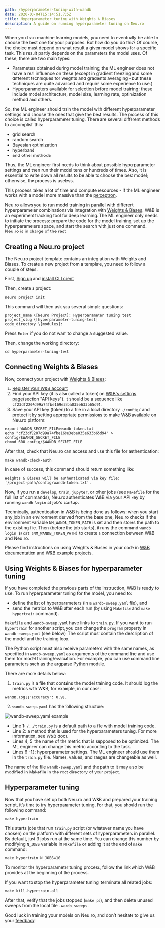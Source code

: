 ```yaml
---
path: /hyperparameter-tuning-with-wandb
date: 2020-03-04T15:14:51.725Z
title: Hyperparameter tuning with Weights & Biases
description: A guide on running hyperparameter tuning on Neu.ro
---
```

When you train machine learning models, you need to eventually be able to choose the best one for your purposes. But how do you do this? Of course, the choice must depend on what result a given model shows for a specific task. This result partly depends on the parameters the model uses. Of these, there are two main types:

* Parameters obtained during model training; the ML engineer does not have a real influence on these (except in gradient freezing and some different techniques for weights and gradients averaging - but these techniques are quite advanced and require some experience to use.)
* Hyperparameters available for selection before model training; these include model architecture, model size, learning rate, optimization method and others.

So, the ML engineer should train the model with different hyperparameter settings and choose the ones that give the best results. The process of this choice is called hyperparameter tuning. There are several different methods to accomplish this:

* grid search
* random search
* Bayesian optimization
* hyperband
* and other methods

Thus, the ML engineer first needs to think about possible hyperparameter settings and then run their model tens or hundreds of times. Also, it is essential to write down all results to be able to choose the best model; otherwise, the process is useless.

This process takes a lot of time and compute resources - if the ML engineer works with a model more massive than the [perceptron](https://en.wikipedia.org/wiki/Perceptron).

Neu.ro allows you to run model training in parallel with different hyperparameter combinations via integration with [Weights & Biases](https://www.wandb.com/). W&B is an experiment tracking tool for deep learning. The ML engineer only needs to initiate the process: prepare the code for the model training, set up the hyperparameters space, and start the search with just one command. Neu.ro is in charge of the rest.

## Creating a Neu.ro project

The Neu.ro project template contains an integration with Weights and Biases. To create a new project from a template, you need to follow a couple of steps. 

First, [Sign up](https://neu.ro/) and [install CLI client](https://docs.neu.ro/getting-started#installing-cli)

Then, create a project:

```
neuro project init
```

This command will then ask you several simple questions:

```
project_name \[Neuro Project]: Hyperparameter tuning test
project_slug \[hyperparameter-tuning-test]:
code_directory \[modules]:
```

Press `Enter` if you do not want to change a suggested value.

Then, change the working directory:

```
cd hyperparameter-tuning-test
```

## Connecting Weights & Biases

Now, connect your project with [Weights & Biases](https://www.wandb.com/):

1. [Register your W&B account](https://app.wandb.ai/login?signup=true)
2. Find your API key (it is also called a token) on [W&B's settings page](https://app.wandb.ai/settings)(section "API keys"). It should be a sequence like `cf23df2207d99a74fbe169e3eba035e633b65d94`.
3. Save your API key (token) to a file in a local directory `./config/` and protect it by setting appropriate permissions to make W&B available on Neu.ro platform:

```
export WANDB_SECRET_FILE=wandb-token.txt
echo "cf23df2207d99a74fbe169e3eba035e633b65d94" > config/$WANDB_SECRET_FILE
chmod 600 config/$WANDB_SECRET_FILE
```

After that, check that Neu.ro can access and use this file for authentication:

```
make wandb-check-auth
```

In case of success, this command should return something like:

```
Weights & Biases will be authenticated via key file:
'/project-path/config/wandb-token.txt'.
```

Now, if you run a `develop`, `train`, `jupyter`, or other jobs (see `Makefile` for the full list of commands), Neu.ro authenticates W&B via your API key by running `wandb login` at job's startup.

Technically, authentication in W&B is being done as follows: when you start any job in an environment derived from the base one, Neu.ro checks if the environment variable `NM_WANDB_TOKEN_PATH` is set and then stores the path to the existing file. Then (before the job starts), it runs the command `wandb login $(cat $NM_WANDB_TOKEN_PATH)` to create a connection between W&B and Neu.ro.

Please find instructions on using Weights & Biases in your code in [W&B documentation](https://docs.wandb.com/library/api/examples) and [W&B example projects](https://github.com/wandb/examples).

## Using Weights & Biases for hyperparameter tuning

If you have completed the previous parts of the instruction, W&B is ready to use. To run hyperparameter tuning for the model, you need to:

* define the list of hyperparameters (in a `wandb-sweep.yaml` file), and
* send the metrics to W&B after each run (by using `Makefile` and `make hypertrain` command).

`Makefile` and `wandb-sweep.yaml` have links to `train.py`. If you want to run `hypertrain` for another script, you can change the `program` property in `wandb-sweep.yaml` (see below). The script must contain the description of the model and the training loop.

The Python script must also receive parameters with the same names, as specified in `wandb-sweep.yaml` as arguments of the command line and use them for model training/evaluation. For example, you can use command line parameters such as the [argparse](https://docs.python.org/3/library/argparse.html) Python module.

There are more details below:

1. `train.py` is a file that contains the model training code. It should log the metrics with W&B, for example, in our case:

```
wandb.log({'accuracy': 0.9})
```

2. `wandb-sweep.yaml` has the following structure:

![wandb-sweep.yaml example](../../assets/wandb-yaml.png "wandb-sweep.yaml example")

* Line 1: `/../train.py` is a default path to a file with model training code.
* Line 2: a method that is used for the hyperparameters tuning. For more information, see W&B docs.
* Lines 4, 5: the name of the metric that is supposed to be optimized. The ML engineer can change this metric according to the task.
* Lines 6 -12: hyperparameter settings. The ML engineer should use them in the `train.py` file. Names, values, and ranges are changeable as well.

The name of the file `wandb-sweep.yaml` and the path to it may also be modified in Makefile in the root directory of your project.

## Hyperparameter tuning

Now that you have set up both Neu.ro and W&B and prepared your training script, it’s time to try hyperparameter tuning. For that, you should run the following command:

```
make hypertrain
```

This starts jobs that run `train.py` script (or whatever name you have chosen) on the platform with different sets of hyperparameters in parallel. By default, just 3 jobs run at the same time. You can change this number by modifying `N_JOBS` variable in `Makefile` or adding it at the end of `make` command:

```
make hypertrain N_JOBS=10
```

To monitor the hyperparameter tuning process, follow the link which W&B provides at the beginning of the process.

If you want to stop the hyperparameter tuning, terminate all related jobs:

```
make kill-hypertrain-all
```

After that, verify that the jobs stopped (`make ps`), and then delete unused sweeps from the local file `.wandb_sweeps`.

Good luck in training your models on Neu.ro, and don’t hesitate to give us your [feedback](mailto:team@neu.ro)!